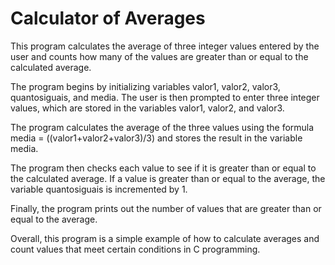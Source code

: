 # Calculator of Averages

This program calculates the average of three integer values entered by the user and counts how many of the values are greater than or equal to the calculated average.

The program begins by initializing variables valor1, valor2, valor3, quantosiguais, and media. The user is then prompted to enter three integer values, which are stored in the variables valor1, valor2, and valor3.

The program calculates the average of the three values using the formula media = ((valor1+valor2+valor3)/3) and stores the result in the variable media.

The program then checks each value to see if it is greater than or equal to the calculated average. If a value is greater than or equal to the average, the variable quantosiguais is incremented by 1.

Finally, the program prints out the number of values that are greater than or equal to the average.

Overall, this program is a simple example of how to calculate averages and count values that meet certain conditions in C programming.